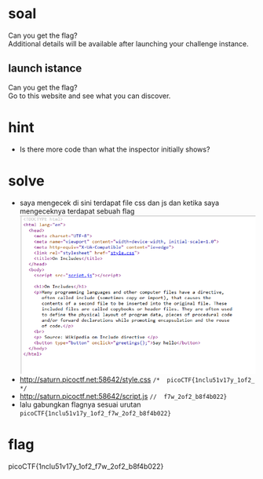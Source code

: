 # soal
Can you get the flag? \
Additional details will be available after launching your challenge instance.

## launch istance
Can you get the flag? \
Go to this website and see what you can discover.

# hint
- Is there more code than what the inspector initially shows?

# solve
- saya mengecek di sini terdapat file css dan js dan ketika saya mengeceknya terdapat sebuah flag
  ![alt text](docs/images/image-8.png)
- http://saturn.picoctf.net:58642/style.css
  ```/*  picoCTF{1nclu51v17y_1of2_  */```
- http://saturn.picoctf.net:58642/script.js
  ```//  f7w_2of2_b8f4b022}```
- lalu gabungkan flagnya sesuai urutan
  ```picoCTF{1nclu51v17y_1of2_f7w_2of2_b8f4b022}```

# flag
picoCTF{1nclu51v17y_1of2_f7w_2of2_b8f4b022}